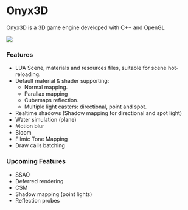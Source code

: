 # Onyx3D
Onyx3D is a 3D game engine developed with C++ and OpenGL

![](https://raw.githubusercontent.com/joscanper/onyx3d/master/Showcase/May-21-2017%2010-10-33.gif)

### Features
- LUA Scene, materials and resources files, suitable for scene hot-reloading.
- Default material & shader supporting:
  - Normal mapping.
  - Parallax mapping
  - Cubemaps reflection.
  - Multiple light casters: directional, point and spot.
- Realtime shadows (Shadow mapping for directional and spot light)
- Water simulation (plane)
- Motion blur
- Bloom
- Filmic Tone Mapping
- Draw calls batching

### Upcoming Features

- SSAO
- Deferred rendering
- CSM
- Shadow mapping (point lights)
- Reflection probes
